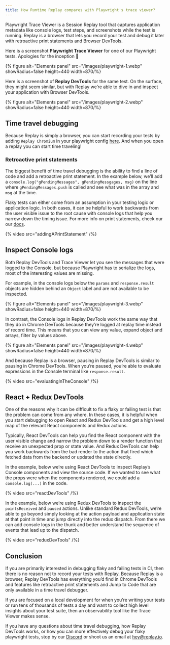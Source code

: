 ```yaml
---
title: How Runtime Replay compares with Playwright's trace viewer?
---
```


Playwright Trace Viewer is a Session Replay tool that captures application metadata like console logs, test steps, and screenshots while the test is running. Replay is a browser that lets you record your test and debug it later with retroactive print statements and Browser DevTools.

Here is a screenshot **Playwright Trace Viewer** for one of our Playwright tests. Apologies for the inception 🥲

{% figure alt="Elements panel" src="/images/playwright-1.webp"  showRadius=false height=440 width=870/%}

Here is a screenshot of **Replay DevTools** for the same test. On the surface, they might seem similar, but with Replay we’re able to dive in and inspect your application with Browser DevTools.

{% figure alt="Elements panel" src="/images/playwright-2.webp" showRadius=false height=440 width=870/%}

## Time travel debugging

Because Replay is simply a browser, you can start recording your tests by adding `Replay Chromium` in your playwright config [here](/basics/getting-started/record-your-playwright-test). And when you open a replay you can start time traveling!

### Retroactive print statements

The biggest benefit of time travel debugging is the ability to find a line of code and add a retroactive print statement. In the example below, we’ll add a `console.log("gPendingMessages", gPendingMessgages, msg)` on the line where `gPendingMessages.push` is called and see what was in the array and `msg` at the time.

Flaky tests can either come from an assumption in your testing logic or application logic. In both cases, it can be helpful to work backwards from the user visible issue to the root cause with console logs that help you narrow down the timing issue. For more info on print statements, check our our [docs](/basics/replay-devtools/browser-devtools/console).

{% video src="addingAPrintStatement" /%}

## Inspect Console logs

Both Replay DevTools and Trace Viewer let you see the messages that were logged to the Console. but because Playwright has to serialize the logs, most of the interesting values are missing.

For example, in the console logs below the `params` and `response.result` objects are hidden behind an `Object` label and are not available to be inspected.

{% figure alt="Elements panel" src="/images/playwright-3.webp"  showRadius=false height=440 width=870/%}

In contrast, the Console logs in Replay DevTools work the same way that they do in Chrome DevTools because they’re logged at replay time instead of record time. This means that you can view any value, expand object and arrays, filter by values above.

{% figure alt="Elements panel" src="/images/playwright-4.webp"  showRadius=false height=440 width=870/%}

And because Replay is a browser, pausing in Replay DevTools is similar to pausing in Chrome DevTools. When you’re paused, you’re able to evaluate expressions in the Console terminal like `response.result`.

{% video src="evaluatingInTheConsole" /%}

## React + Redux DevTools

One of the reasons why it can be difficult to fix a flaky or failing test is that the problem can come from any where. In these cases, it is helpful when you start debugging to open React and Redux DevTools and get a high level map of the relevant React components and Redux actions.

Typically, React DevTools can help you find the React component with the user visible change and narrow the problem down to a render function that receive an unexpected prop or state value. And Redux DevTools can help you work backwards from the bad render to the action that fired which fetched data from the backend or updated the state directly.

In the example, below we’re using React DevTools to inspect Replay’s Console components and view the source code. If we wanted to see what the props were when the components rendered, we could add a `console.log(...)` in the code.

{% video src="reactDevTools" /%}

In the example, below we’re using Redux DevTools to inspect the `pointsReceived` and `paused` actions. Unlike standard Redux DevTools, we’re able to go beyond simply looking at the action payload and application state at that point in time and jump directly into the redux dispatch. From there we can add console logs in the thunk and better understand the sequence of events that lead up to the dispatch.

{% video src="reduxDevTools" /%}

## Conclusion

If you are primarily interested in debugging flaky and failing tests in CI, then there is no reason not to record your tests with Replay. Because Replay is a browser, Replay DevTools has everything you’d find in Chrome DevTools and features like retroactive print statements and Jump to Code that are only available in a time travel debugger.

If you are focused on a local development for when you’re writing your tests or run tens of thousands of tests a day and want to collect high level insights about your test suite, then an observability tool like the Trace Viewer makes sense.

If you have any questions about time travel debugging, how Replay DevTools works, or how you can more effectively debug your flaky playwright tests, stop by our [Discord](https://replay.io/discord) or shoot us an email at <hey@replay.io>.
